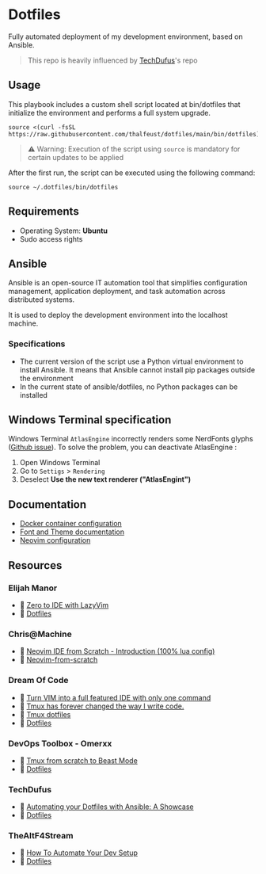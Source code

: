 # Dotfiles

Fully automated deployment of my development environment, based on Ansible.

> This repo is heavily influenced by [TechDufus](https://github.com/TechDufus/dotfiles)'s repo

## Usage

This playbook includes a custom shell script located at bin/dotfiles that initialize the environment and performs a full system upgrade.

```shell
source <(curl -fsSL https://raw.githubusercontent.com/thalfeust/dotfiles/main/bin/dotfiles)
```

> ⚠️ Warning: Execution of the script using `source` is mandatory for certain updates to be applied

After the first run, the script can be executed using the following command:

```shell
source ~/.dotfiles/bin/dotfiles
```

## Requirements

* Operating System: **Ubuntu**
* Sudo access rights

## Ansible

Ansible is an open-source IT automation tool that simplifies configuration management, application deployment, and task automation across distributed systems.

It is used to deploy the development environment into the localhost machine.

### Specifications
* The current version of the script use a Python virtual environment to install Ansible. It means that Ansible cannot install pip packages outside the environment
* In the current state of ansible/dotfiles, no Python packages can be installed

## Windows Terminal specification

Windows Terminal `AtlasEngine` incorrectly renders some NerdFonts glyphs ([Github issue](https://github.com/microsoft/terminal/issues/14022)).
To solve the problem, you can deactivate AtlasEngine :
1. Open Windows Terminal
2. Go to `Settigs` > `Rendering`
3. Deselect **Use the new text renderer ("AtlasEngint")**

## Documentation

* [Docker container configuration](./doc/DockerContainer.md)
* [Font and Theme documentation](./doc/FontAndTheme.md)
* [Neovim configuration](./doc/NeovimConfiguration.md)

## Resources

### Elijah Manor
* 󰗃 [Zero to IDE with LazyVim](https://www.youtube.com/watch?v=N93cTbtLCIM) 
*  [Dotfiles](https://github.com/elijahmanor/dotfiles/tree/master)

### Chris@Machine
* 󰗃 [Neovim IDE from Scratch - Introduction (100% lua config)](https://www.youtube.com/watch?v=ctH-a-1eUME&list=PLhoH5vyxr6Qq41NFL4GvhFp-WLd5xzIzZ)
* 󰊤 [Neovim-from-scratch](https://github.com/LunarVim/Neovim-from-scratch)

### Dream Of Code
* 󰗃 [Turn VIM into a full featured IDE with only one command](https://www.youtube.com/watch?v=Mtgo-nP_r8Y&list=PL05iK6gnYad1sb4iQyqsim_Jc_peZdNXf)
* 󰗃 [Tmux has forever changed the way I write code.](https://www.youtube.com/watch?v=DzNmUNvnB04)
*  [Tmux dotfiles](https://github.com/dreamsofcode-io/tmux/blob/main/tmux.conf)
*  [Dotfiles](https://github.com/dreamsofautonomy/dotfiles)

### DevOps Toolbox - Omerxx
* 󰗃 [Tmux from scratch to Beast Mode](https://www.youtube.com/watch?v=GH3kpsbbERo)
*  [Dotfiles](https://github.com/omerxx/dotfiles)

### TechDufus
* 󰗃 [Automating your Dotfiles with Ansible: A Showcase](https://www.youtube.com/watch?v=hPPIScBt4Gw)
*  [Dotfiles](https://github.com/TechDufus/dotfiles)

### TheAltF4Stream
* 󰗃 [How To Automate Your Dev Setup](https://www.youtube.com/watch?v=V_Cj_p6se3k)
*  [Dotfiles](https://github.com/ALT-F4-LLC/dotfiles)